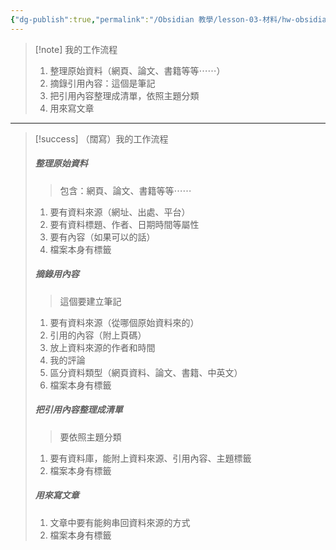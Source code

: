 ```yaml
---
{"dg-publish":true,"permalink":"/Obsidian 教學/lesson-03-材料/hw-obsidian-lesson-03/","title":"2025-06-27 練習二範例：我的工作流程","tags":["🪨自籌Obsidian工作坊","🎯學習歷程檔案"],"created":"2025-06-21T12:49:09.000+08:00","updated":"2025-06-22T13:45:58.000+08:00"}
---
```




> [!note] 我的工作流程
> 1. 整理原始資料（網頁、論文、書籍等等⋯⋯）
> 2. 摘錄引用內容：這個是筆記
> 3. 把引用內容整理成清單，依照主題分類
> 4. 用來寫文章

---



> [!success] （闊寫）我的工作流程
> ##### 整理原始資料
> > 包含：網頁、論文、書籍等等⋯⋯
> 1. 要有資料來源（網址、出處、平台）
> 2. 要有資料標題、作者、日期時間等屬性
> 3. 要有內容（如果可以的話）
> 4. 檔案本身有標籤
> 
> ##### 摘錄用內容
> > 這個要建立筆記
> 1. 要有資料來源（從哪個原始資料來的）
> 2. 引用的內容（附上頁碼）
> 3. 放上資料來源的作者和時間
> 4. 我的評論
> 5. 區分資料類型（網頁資料、論文、書籍、中英文）
> 6. 檔案本身有標籤
> 
> ##### 把引用內容整理成清單
> > 要依照主題分類
> 
> 1. 要有資料庫，能附上資料來源、引用內容、主題標籤
> 2. 檔案本身有標籤
> 
> 
> ##### 用來寫文章
> 1. 文章中要有能夠串回資料來源的方式
> 2. 檔案本身有標籤
> 





